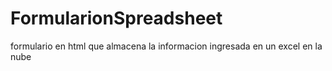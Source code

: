 # FormularionSpreadsheet
formulario en html que almacena la informacion ingresada en un excel en la nube
